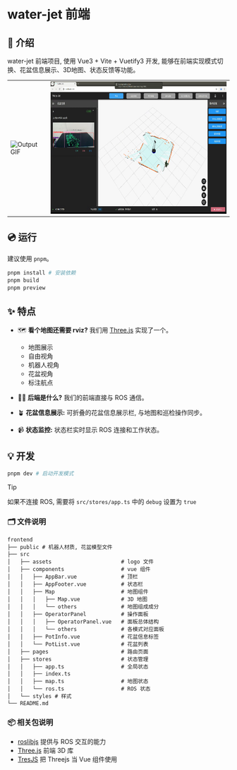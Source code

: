 # water-jet 前端

## 📖 介绍

water-jet 前端项目, 使用 Vue3 + Vite + Vuetify3 开发, 能够在前端实现模式切换、花盆信息展示、3D地图、状态反馈等功能。

<table>
  <tr>
    <td><img src="docs/output.gif" alt="Output GIF" style="height: 300px;"></td>
    <td><img src="docs/花盆.png" alt="Flower Pot" style="height: 300px;"></td>
  </tr>
</table>

## 💿 运行

建议使用 `pnpm`。

```bash
pnpm install # 安装依赖
pnpm build
pnpm preview 
```

## ✨ 特点

- 🗺️ **看个地图还需要 rviz?** 我们用 [Three.js](https://threejs.org/) 实现了一个。
  - 地图展示
  - 自由视角
  - 机器人视角
  - 花盆视角
  - 标注航点

- ⛓️‍💥 **后端是什么?** 我们的前端直接与 ROS 通信。
- 🪴 **花盆信息展示:** 可折叠的花盆信息展示栏, 与地图和巡检操作同步。
- 📹 **状态监控:** 状态栏实时显示 ROS 连接和工作状态。 

## 💡 开发

```bash
pnpm dev # 启动开发模式
```

> [!tip]
>
> 如果不连接 ROS, 需要将 `src/stores/app.ts` 中的 `debug` 设置为 `true`

### 🗂️ 文件说明

```none
frontend
├── public # 机器人材质, 花盆模型文件
├── src
│   ├── assets 						# logo 文件
│   ├── components 					# vue 组件
│   │   ├── AppBar.vue 				# 顶栏
│   │   ├── AppFooter.vue 			# 状态栏
│   │   ├── Map 					# 地图组件
│   │   │   ├── Map.vue 			# 3D 地图
│   │   │   └── others 				# 地图组成成分
│   │   ├── OperatorPanel 			# 操作面板
│   │   │   ├── OperatorPanel.vue 	# 面板总体结构
│   │   │   └── others 				# 各模式对应面板
│   │   ├── PotInfo.vue 			# 花盆信息标签
│   │   └── PotList.vue 			# 花盆列表
│   ├── pages 						# 路由页面
│   ├── stores 						# 状态管理
│   │   ├── app.ts 					# 全局状态
│   │   ├── index.ts
│   │   ├── map.ts 					# 地图状态
│   │   └── ros.ts 					# ROS 状态
│   └── styles # 样式
└── README.md
```

### 📦 相关包说明

- [roslibjs](https://github.com/RobotWebTools/roslibjs) 提供与 ROS 交互的能力
- [Three.js](https://threejs.org/) 前端 3D 库
- [TresJS](https://docs.tresjs.org/zh/guide/) 把 Threejs 当 Vue 组件使用









